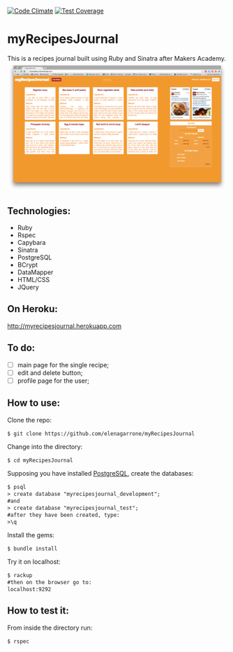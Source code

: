 [![Code Climate](https://codeclimate.com/github/elenagarrone/myRecipesJournal/badges/gpa.svg)](https://codeclimate.com/github/elenagarrone/myRecipesJournal)
[![Test Coverage](https://codeclimate.com/github/elenagarrone/myRecipesJournal/badges/coverage.svg)](https://codeclimate.com/github/elenagarrone/myRecipesJournal)

myRecipesJournal
================

This is a recipes journal built using Ruby and Sinatra after Makers Academy.
<img src='public/images/homepage.png'>


Technologies:
------------
- Ruby
- Rspec
- Capybara
- Sinatra
- PostgreSQL
- BCrypt
- DataMapper
- HTML/CSS
- JQuery

On Heroku:
---------
http://myrecipesjournal.herokuapp.com

To do:
-----
- [ ] main page for the single recipe;
- [ ] edit and delete button;
- [ ] profile page for the user;

How to use:
----------
Clone the repo:
```shell
$ git clone https://github.com/elenagarrone/myRecipesJournal
```
Change into the directory:
```shell
$ cd myRecipesJournal
```
Supposing you have installed <a href='http://www.postgresql.org/'>PostgreSQL</a>, create the databases:
```shell
$ psql
> create database "myrecipesjournal_development";
#and
> create database "myrecipesjournal_test";
#after they have been created, type:
>\q
```
Install the gems:
```shell
$ bundle install
```
Try it on localhost:
```shell
$ rackup
#then on the browser go to:
localhost:9292
```

How to test it:
--------------
From inside the directory run:
```shell
$ rspec
```
